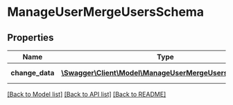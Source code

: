 # ManageUserMergeUsersSchema

## Properties
Name | Type | Description | Notes
------------ | ------------- | ------------- | -------------
**change_data** | [**\Swagger\Client\Model\ManageUserMergeUsersChangeData**](ManageUserMergeUsersChangeData.md) | All the data for change | [optional] 

[[Back to Model list]](../README.md#documentation-for-models) [[Back to API list]](../README.md#documentation-for-api-endpoints) [[Back to README]](../README.md)


